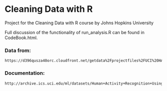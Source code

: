 # Cleaning Data with R
Project for the Cleaning Data with R course by Johns Hopkins University

Full discussion of the functionality of run_analysis.R can be found in CodeBook.html.




### Data from:  
	https://d396qusza40orc.cloudfront.net/getdata%2Fprojectfiles%2FUCI%20HAR%20Dataset.zip

### Documentation:  
	http://archive.ics.uci.edu/ml/datasets/Human+Activity+Recognition+Using+Smartphones
